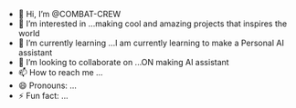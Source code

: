 - 👋 Hi, I’m @COMBAT-CREW
- 👀 I’m interested in ...making cool and amazing projects that inspires the world
- 🌱 I’m currently learning ...I am currently learning to make a Personal AI assistant
- 💞️ I’m looking to collaborate on ...ON making AI assistant
- 📫 How to reach me ...
- 😄 Pronouns: ...
- ⚡ Fun fact: ...

<!---
COMBAT-CREW/COMBAT-CREW is a ✨ special ✨ repository because its `README.md` (this file) appears on your GitHub profile.
You can click the Preview link to take a look at your changes.
--->

